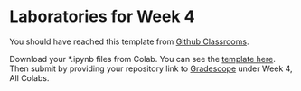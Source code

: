 # Laboratories for Week 4

You should have reached this template from [Github Classrooms](https://classroom.github.com/assignment-invitations/6611b2fccf6e2195d62a02c0af659c70).

Download your *.ipynb files from Colab. You can see the [template here](https://colab.research.google.com/drive/1UDkXsMaWBrU1sj0DDBoer4zdxcKTonzS). Then submit by providing your repository link to [Gradescope](https://www.gradescope.com/courses/494275/) under Week 4, All Colabs.


